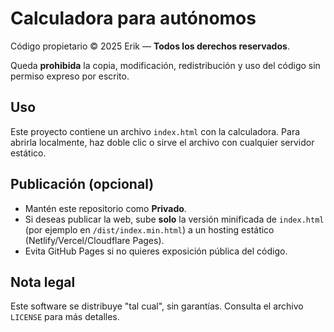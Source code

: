 # Calculadora para autónomos

Código propietario © 2025 Erik — **Todos los derechos reservados**.

Queda **prohibida** la copia, modificación, redistribución y uso del código sin permiso expreso por escrito.

## Uso
Este proyecto contiene un archivo `index.html` con la calculadora. Para abrirla localmente, haz doble clic o sirve el archivo con cualquier servidor estático.

## Publicación (opcional)
- Mantén este repositorio como **Privado**.
- Si deseas publicar la web, sube **solo** la versión minificada de `index.html` (por ejemplo en `/dist/index.min.html`) a un hosting estático (Netlify/Vercel/Cloudflare Pages).
- Evita GitHub Pages si no quieres exposición pública del código.

## Nota legal
Este software se distribuye "tal cual", sin garantías. Consulta el archivo `LICENSE` para más detalles.
